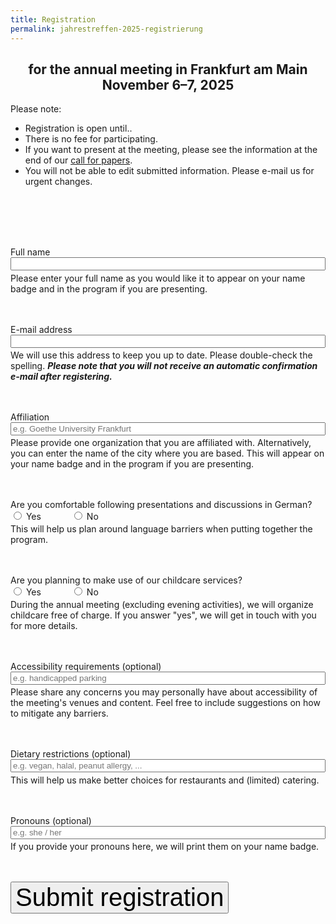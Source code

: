 ```yaml
---
title: Registration
permalink: jahrestreffen-2025-registrierung
---
```


<h2><center>for the annual meeting in Frankfurt am Main<br />November 6–7, 2025</center></h2>

Please note:

- Registration is open until..
- There is no fee for participating.
- If you want to present at the meeting, please see the information at the end of our [call for papers](/jahrestreffen-2025-call).
- You will not be able to edit submitted information. Please e-mail us for urgent changes.

<style>
  .item {
    margin-bottom: 3rem;
  }
  .item input[type=text],
  .item input[type=email]
  {
    width: 100%;
    margin-bottom: 0.2rem;
  }
  input[type=submit] {
    font-size: 2.5rem;
  }
  .bool {
    display: flex;
    gap: 3rem;
    margin-bottom: 0.2rem;
  }
</style>

<form method="post" action="#" style="margin-top: 6rem">

  <div class="item">
    <label for="email">Full name</label>
    <input type="text" name="full_name" />
    <div>
      Please enter your full name as you would like it to appear on your name badge and in the program if you are presenting.
    </div>
  </div>

  <div class="item">
    <label for="email">E-mail address</label>
    <br />
    <input type="email" name="email" style="width:100%" />
    <div>
      We will use this address to keep you up to date. Please double-check the spelling. <em><strong>Please note that you will not receive an automatic confirmation e-mail after registering.</strong></em>
    </div>
  </div>

  <div class="item">
    <label for="email">Affiliation</label>
    <br />
    <input type="text" name="affiliation" placeholder="e.g. Goethe University Frankfurt" style="width:100%" />
    <div>
      Please provide one organization that you are affiliated with. Alternatively, you can enter the name of the city where you are based. This will appear on your name badge and in the program if you are presenting.
    </div>
  </div>

  <div class="item">
    <label for="email">Are you comfortable following presentations and discussions in German?</label>
    <br />
    <div class="bool">
      <div><input type="radio" name="german" value="yes" /> Yes</div>
      <div><input type="radio" name="german" value="no" /> No</div>
    </div>
    <div>
      This will help us plan around language barriers when putting together the program.
    </div>
  </div>

  <div class="item">
    <label for="email">Are you planning to make use of our childcare services?</label>
    <br />
    <div class="bool">
      <div><input type="radio" name="german" value="yes" /> Yes</div>
      <div><input type="radio" name="german" value="no" /> No</div>
    </div>
    <div>
      During the annual meeting (excluding evening activities), we will organize childcare free of charge. If you answer "yes", we will get in touch with you for more details.
    </div>
  </div>

  <div class="item">
    <label for="email">Accessibility requirements (optional)</label>
    <br />
    <input type="text" name="accessibility" placeholder="e.g. handicapped parking" style="width:100%" />
    <div>
      Please share any concerns you may personally have about accessibility of the meeting's venues and content. Feel free to include suggestions on how to mitigate any barriers.
    </div>
  </div>

  <div class="item">
    <label for="email">Dietary restrictions (optional)</label>
    <br />
    <input type="text" name="email" placeholder="e.g. vegan, halal, peanut allergy, ..." style="width:100%" />
    <div>
      This will help us make better choices for restaurants and (limited) catering.
    </div>
  </div>

  <div class="item">
    <label for="pronouns">Pronouns (optional)</label>
    <br />
    <input type="text" name="pronouns" placeholder="e.g. she / her" style="width:100%" />
    <div>
      If you provide your pronouns here, we will print them on your name badge.
    </div>
  </div>

  <div style="text-align: left">
    <input type="submit" value="Submit registration"/>
  </div>

</form>
